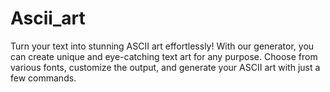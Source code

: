 # Ascii_art
Turn your text into stunning ASCII art effortlessly! With our generator, you can create unique and eye-catching text art for any purpose. Choose from various fonts, customize the output, and generate your ASCII art with just a few commands.
